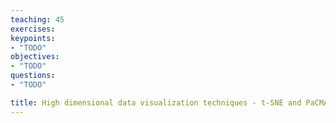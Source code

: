 ```yaml
---
teaching: 45
exercises: 
keypoints:
- "TODO"
objectives:
- "TODO"
questions:
- "TODO"

title: High dimensional data visualization techniques - t-SNE and PaCMAP
---
```


